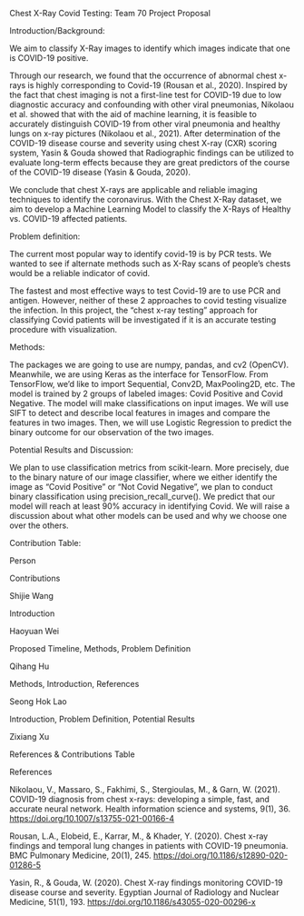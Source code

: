 Chest X-Ray Covid Testing: Team 70 Project Proposal

Introduction/Background:
 
We aim to classify X-Ray images to identify which images indicate that one is COVID-19 positive.
 
Through our research, we found that the occurrence of abnormal chest x-rays is highly corresponding to Covid-19 (Rousan et al., 2020). Inspired by the fact that chest imaging is not a first-line test for COVID-19 due to low diagnostic accuracy and confounding with other viral pneumonias, Nikolaou et al. showed that with the aid of machine learning, it is feasible to accurately distinguish COVID-19 from other viral pneumonia and healthy lungs on x-ray pictures (Nikolaou et al., 2021). After determination of the COVID-19 disease course and severity using chest X-ray (CXR) scoring system, Yasin & Gouda showed that Radiographic findings can be utilized to evaluate long-term effects because they are great predictors of the course of the COVID-19 disease (Yasin & Gouda, 2020).
 
We conclude that chest X-rays are applicable and reliable imaging techniques to identify the coronavirus. With the Chest X-Ray dataset, we aim to develop a Machine Learning Model to classify the X-Rays of Healthy vs. COVID-19 affected patients.
 
Problem definition:
 
The current most popular way to identify covid-19 is by PCR tests. We wanted to see if alternate methods such as X-Ray scans of people’s chests would be a reliable indicator of covid.
 
The fastest and most effective ways to test Covid-19 are to use PCR and antigen. However, neither of these 2 approaches to covid testing visualize the infection. In this project, the “chest x-ray testing” approach for classifying Covid patients will be investigated if it is an accurate testing procedure with visualization.
 
Methods:
 
The packages we are going to use are numpy, pandas, and cv2 (OpenCV). Meanwhile, we are using Keras as the interface for TensorFlow. From TensorFlow, we’d like to import Sequential, Conv2D, MaxPooling2D, etc. 
The model is trained by 2 groups of labeled images: Covid Positive and Covid Negative. The model will make classifications on input images. We will use SIFT to detect and describe local features in images and compare the features in two images. Then, we will use Logistic Regression to predict the binary outcome for our observation of the two images. 
 
Potential Results and Discussion:
 
We plan to use classification metrics from scikit-learn. More precisely, due to the binary nature of our image classifier, where we either identify the image as “Covid Positive” or “Not Covid Negative”, we plan to conduct binary classification using precision_recall_curve(). We predict that our model will reach at least 90% accuracy in identifying Covid. We will raise a discussion about what other models can be used and why we choose one over the others.
 
Contribution Table:

Person

Contributions

Shijie Wang

Introduction

Haoyuan Wei

Proposed Timeline, Methods, Problem Definition

Qihang Hu

Methods, Introduction, References

Seong Hok Lao

Introduction, Problem Definition, Potential Results

Zixiang Xu

References & Contributions Table

 

References

Nikolaou, V., Massaro, S., Fakhimi, S., Stergioulas, M., & Garn, W. (2021). COVID-19 diagnosis from chest x-rays: developing a simple, fast, and accurate neural network. Health information science and systems, 9(1), 36. https://doi.org/10.1007/s13755-021-00166-4

Rousan, L.A., Elobeid, E., Karrar, M., & Khader, Y. (2020). Chest x-ray findings and temporal lung changes in patients with COVID-19 pneumonia. BMC Pulmonary Medicine, 20(1), 245. https://doi.org/10.1186/s12890-020-01286-5

Yasin, R., & Gouda, W. (2020). Chest X-ray findings monitoring COVID-19 disease course and severity. Egyptian Journal of Radiology and Nuclear Medicine, 51(1), 193. https://doi.org/10.1186/s43055-020-00296-x
